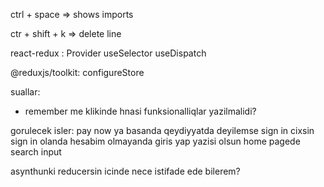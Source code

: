 ctrl + space => shows imports

ctr + shift + k => delete line

react-redux :
Provider 
useSelector
useDispatch

@reduxjs/toolkit:
configureStore


suallar:
- remember me klikinde hnasi funksionalliqlar yazilmalidi?


gorulecek isler:
pay now ya basanda qeydiyyatda deyilemse sign in cixsin
sign in olanda hesabim olmayanda giris yap yazisi olsun
home pagede search input

asynthunki reducersin icinde nece istifade ede bilerem?








